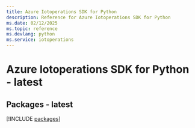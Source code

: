```yaml
---
title: Azure Iotoperations SDK for Python
description: Reference for Azure Iotoperations SDK for Python
ms.date: 02/12/2025
ms.topic: reference
ms.devlang: python
ms.service: iotoperations
---
```

# Azure Iotoperations SDK for Python - latest
## Packages - latest
[!INCLUDE [packages](iotoperations-index.md)]